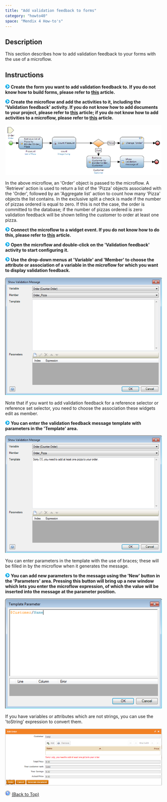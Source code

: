 ```yaml
---
title: "Add validation feedback to forms"
category: "howto40"
space: "Mendix 4 How-to's"
---
```

## Description

This section describes how to add validation feedback to your forms with the use of a microflow.

## Instructions

![](attachments/819203/917932.png) **Create the form you want to add validation feedback to. If you do not know how to build forms, please refer to [this](create-and-build-a-form) article.**

![](attachments/819203/917932.png) **Create the microflow and add the activities to it, including the 'Validation feedback' activity. If you do not know how to add documents to your project, please refer to [this](add-documents-to-a-module) article; if you do not know how to add activities to a microflow, please refer to [this](add-an-activity-to-a-microflow) article.**

![](attachments/2621598/2752896.png)

In the above microflow, an 'Order' object is passed to the microflow. A 'Retrieve' action is used to return a list of the 'Pizza' objects associated with the 'Order', followed by an 'Aggregate list' action to count how many 'Pizza' objects the list contains. In the exclusive split a check is made if the number of pizzas ordered is equal to zero. If this is not the case, the order is committed to the database; if the number of pizzas ordered is zero validation feedback will be shown telling the customer to order at least one pizza.

![](attachments/819203/917932.png) **Connect the microflow to a widget event. If you do not know how to do this, please refer to [this](connect-a-microflow-to-a-widget-event) article.**

![](attachments/819203/917932.png) **Open the microflow and double-click on the 'Validation feedback' activity to start configuring it.**

![](attachments/819203/917932.png) **Use the drop-down menus at 'Variable' and 'Member' to choose the attribute or association of a variable in the microflow for which you want to display validation feedback.**

![](attachments/2621598/2752897.png)

Note that if you want to add validation feedback for a reference selector or reference set selector, you need to choose the association these widgets edit as member.

![](attachments/819203/917932.png) **You can enter the validation feedback message template with parameters in the 'Template' area.**

![](attachments/2621598/2752898.png)

You can enter parameters in the template with the use of braces; these will be filled in by the microflow when it generates the message.

![](attachments/819203/917932.png) **You can add new parameters to the message using the 'New' button in the 'Parameters' area. Pressing this button will bring up a new window which lets you enter the microflow expression, of which the value will be inserted into the message at the parameter position.**

![](attachments/2621598/2752895.png)

If you have variables or attributes which are not strings, you can use the 'toString' expression to convert them.

![](attachments/2621598/2752909.png)

[![](attachments/819203/917564.png)](add-validation-feedback-to-forms) [(Back to Top)](add-validation-feedback-to-forms)
